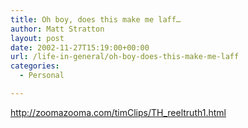 ```yaml
---
title: Oh boy, does this make me laff…
author: Matt Stratton
layout: post
date: 2002-11-27T15:19:00+00:00
url: /life-in-general/oh-boy-does-this-make-me-laff
categories:
  - Personal

---
```

http://zoomazooma.com/timClips/TH_reeltruth1.html